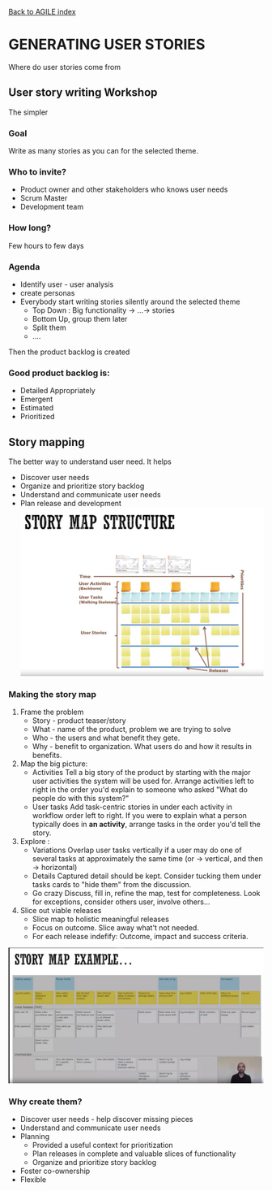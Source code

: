 [Back to AGILE index](manifesto.md)

# GENERATING USER STORIES
Where do user stories come from
## User story writing Workshop
The simpler
### Goal
Write as many stories as you can for the selected theme.
### Who to invite?
* Product owner and other stakeholders who knows user needs
* Scrum Master
* Development team
### How long?
Few hours to few days
### Agenda
* Identify user - user analysis
* create personas
* Everybody start writing stories silently around the selected theme
	* Top Down : Big functionality -> ...-> stories
	* Bottom Up, group them later
	* Split them
	* ....

Then the product backlog is created
###	Good product backlog is:
* Detailed Appropriately
* Emergent
* Estimated
* Prioritized

## Story mapping
The better way to understand user need. It helps
* Discover user needs
* Organize and prioritize story backlog
* Understand and communicate user needs
* Plan release and development
![Story mapping main structure](img/StoryMapStruct.png "Story mapping main structure")

### Making the story map
1. Frame the problem
	* Story - product teaser/story
	* What - name of the product, problem we are trying to solve
	* Who - the users and what benefit they gete.
	* Why - benefit to organization. What users do and how it results in benefits.
2. Map the big picture: 
	* Activities
	Tell a big story of the product by starting with the major user activities the system will be used for. Arrange activities left to right in the order you'd explain to someone who asked "What do people do with this system?"
	* User tasks
	Add task-centric stories in under each activity in workflow order left to right.
	If you were to explain what a person typically does in **an activity**, arrange tasks in the order you'd tell the story.
3. Explore : 
	* Variations
	Overlap user tasks vertically if a user may do one of several tasks at approximately the same time (or -> vertical, and then -> horizontal)
	* Details
	Captured detail should be kept. Consider tucking them under tasks cards to "hide them" from the discussion.
	* Go crazy
	Discuss, fill in, refine the map, test for completeness. Look for exceptions, consider others user, involve others...
4. Slice out viable releases
	* Slice map to holistic meaningful releases
	* Focus on outcome. Slice away what't not needed.
	* For each release indefify: Outcome, impact and success criteria.

![Story map exanple](img/storyMapExample.png "Story map example")

### Why create them?
* Discover user needs - help discover missing pieces
* Understand and communicate user needs
* Planning
	* Provided a useful context for prioritization
	* Plan releases in complete and valuable slices of functionality
	* Organize and prioritize story backlog
* Foster co-ownership
* Flexible